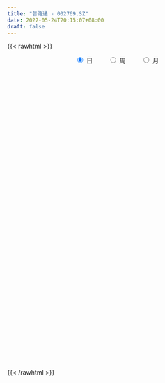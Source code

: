 ```yaml
---
title: "普路通 - 002769.SZ"
date: 2022-05-24T20:15:07+08:00
draft: false
---
```

{{< rawhtml >}}
    <div style="text-align: center">
        <label style="padding: 1rem;"><input style="margin-right: .5rem" type="radio" name="period" value="D" checked onclick="period_change(this)">日</label>
        <label style="padding: 1rem;"><input style="margin-right: .5rem" type="radio" name="period" value="W" onclick="period_change(this)">周</label>
        <label style="padding: 1rem;"><input style="margin-right: .5rem" type="radio" name="period" value="M" onclick="period_change(this)">月</label>
    </div>
    <div id="chart" style="height: 700px;"></div> 
    <script type="text/javascript">
        const D_v = [31229.99,27070.44,38270.0,41990.96,31422.86,22656.99,22248.83,19131.5,22836.0,24382.48,21264.96,23179.5,56817.5,134933.23,71677.22,46566.02,54931.46,44085.35,59021.47,75568.49,48992.28,40358.99,49541.99,99275.83,60053.78,51524.39,63357.35,48874.55,37794.5,27308.49,40529.98,22245.9,30664.0,17281.47,26184.0,20746.47,25689.97,28656.17,68007.73,82821.19,56935.85,47788.71,45817.96,26051.49,30576.98,18808.94,26066.49,17002.0,25911.04,27917.22,22815.0,40901.5,35042.48,29949.49,19272.45,18937.49,32021.95,27710.92,15899.99,14209.99,18083.48,24022.48,20921.0,16002.99,17212.5,23293.49,28783.3,28705.0,19976.23,15621.46,25822.74,112400.81,183134.4,93514.95,65894.71,50183.46,65334.46,57952.5,82617.91,45743.97,51685.37,47031.94,67190.35,85085.99,57922.97,53691.5,89525.98,47799.29,49747.96,39632.82,37714.84,26835.99,42968.4,54308.0,39249.47,22357.64,24061.87,22190.64,43787.71,19388.0,21537.0,22204.98,18007.0,38598.99,25634.0,24014.92,30704.32,22058.49,19204.0,22203.0,17301.0,35459.99,18259.0,17517.54,16204.06,20824.08,12552.35,15530.0,21575.99,11744.5,18570.85,13827.6,19812.12,16510.0,26954.98,15705.0,16334.61,43336.78,29748.98,22048.0,31804.43,28928.98,14898.82,22149.08,22024.5,19804.43,30835.48,23614.31,21371.0,19607.49,14607.5,30274.47,17527.67,25063.18,28534.46,54519.07,73114.99,46941.57,83738.78,66796.87,61724.51,43884.99,46744.49,45040.44,29781.0,21396.0,62081.45,39961.0,24603.5,57220.01,43655.49,58808.9,53025.52,48657.94,38626.95,44103.97,92775.11,63746.59,100329.1,70788.46,41719.99,73602.99,36515.99,30854.0,48356.98,60758.0,44630.0,47116.49,53119.49,48127.5,49957.01,31655.5,53176.78,35980.5,37108.28,45192.0,49984.96,43808.5,33276.0,31930.0,40056.5,57040.0,33126.31,32215.0,32444.99,17517.77,32377.99,51204.0,84831.0,287904.25,283323.11,203372.73,207705.19,232630.64,172886.59,138690.58,115507.14,69166.35,68997.82,38353.18,44103.57,46791.65,108665.05,67367.27,32953.49,24372.0,30676.98,39555.99,54361.0,42049.31,32571.36,174666.46,129980.37,311378.76,249629.7,121500.49,92024.49,88968.0,144747.44,96536.95,92217.0,99308.29,108636.46,59759.57,65480.02,76125.22,50383.0,42442.22,38203.0,36563.0,43361.49,88450.76,198902.49,145299.99,85426.0,58890.0,45435.0,84157.49,87969.72,111255.0]
const D_histogram = [0.0,0.0044417094,-0.0057042301,-0.0200068478,-0.0335858632,-0.035769565,-0.0331548487,-0.0275940779,-0.019777213,-0.0140890884,-0.0093631093,-0.0092701203,0.0291614648,0.0476008586,0.0550381793,0.0563406473,0.0472194528,0.0453371434,0.0467110149,0.0410128401,0.0381072179,0.0280829041,0.0287362795,0.0315152403,0.0232836134,0.0200163904,0.0219009413,0.0179313433,0.0091833488,0.0042597678,-0.0088673543,-0.0174934682,-0.0336553738,-0.0408530939,-0.0502581035,-0.056609965,-0.0478226391,-0.0375561322,-0.0217096793,-0.0056997475,-0.0050916892,-0.0013939644,0.005325993,0.0046413441,-0.00384994,-0.0084840736,-0.0078856474,-0.0091263649,-0.0050522142,0.0002366042,0.0002653752,-0.0164065721,-0.0368912513,-0.0592459304,-0.0635968406,-0.0613957185,-0.0493197727,-0.0379568766,-0.0269118799,-0.0223273856,-0.0200671171,-0.0110400821,-0.0014107016,0.0036274081,0.0067917779,0.0054094793,0.0063429632,-0.0028226365,-0.0025149974,-0.004576407,-0.0092805506,0.0254699474,0.047332229,0.0541188999,0.0535300601,0.0495036085,0.0529934225,0.053232442,0.0557673057,0.0518230536,0.040715583,0.0370949983,0.039548652,0.0494198164,0.0518228529,0.0416428058,0.0520944405,0.0480075689,0.0470384211,0.032650757,0.0143614942,-0.0022563114,-0.0041866716,-0.0242420863,-0.0500841068,-0.0608534573,-0.0742358385,-0.0762599356,-0.0555687226,-0.0439341909,-0.0372096247,-0.0376592943,-0.0341999339,-0.0398810457,-0.0381389852,-0.0387685625,-0.0420396248,-0.0479753807,-0.0468645109,-0.0483083155,-0.0460621365,-0.0561939733,-0.065766786,-0.0571067255,-0.0475532964,-0.0474049937,-0.0370969547,-0.0227913328,-0.0073162583,0.0055445462,0.0167181317,0.0242958294,0.0317197902,0.0366713897,0.0467501515,0.0460059115,0.049261184,0.0547403505,0.061839596,0.0611448803,0.0624820602,0.0661566398,0.0639329013,0.0554303608,0.0420354158,0.0370293872,0.0425648088,0.0358130949,0.0312050028,0.0191764597,0.0120182437,0.0031550947,-0.0024901836,-0.0000733627,0.0040792161,0.014198165,0.0325993196,0.0417509717,0.0541029606,0.0517356194,0.0580176172,0.0584103036,0.0504907332,0.0268122766,0.0123055547,-0.0014636719,0.0025470835,0.002169692,0.0003330867,0.0142699858,0.0175468166,0.0260557096,0.0143641624,0.0212240006,0.0207963875,0.0259869843,0.032453107,0.0239895333,0.0435715577,0.039401061,0.0338734749,0.0079243764,-0.0160805876,-0.0337429153,-0.0751449547,-0.0716490542,-0.0866188476,-0.0694225822,-0.0474865456,-0.0191541675,-0.004846853,0.0050362703,-0.002423058,-0.00631586,-0.0160510666,-0.0244340233,-0.0397705739,-0.0279384112,-0.0136738957,-0.0126413185,-0.0039731652,-0.020958826,-0.0275585491,-0.0361742608,-0.0295650407,-0.0258175661,-0.0201723235,-0.0078439632,-0.0085477419,0.0273089273,0.0362758205,0.0418758699,0.0653982917,0.0253816559,-0.0479529056,-0.0903536363,-0.1154042271,-0.1235366268,-0.1222716833,-0.1174570022,-0.1110402763,-0.1017881819,-0.0661230587,-0.0564649827,-0.0468926244,-0.0377689135,-0.0229368367,-0.0103575241,0.0129375108,0.0129803528,0.0060754596,0.016861985,0.0298369733,0.0798115411,0.0882719387,0.0707055377,0.067580053,0.0664957264,0.077445046,0.0651920255,0.0516534983,-0.0042184346,-0.0785801991,-0.1151432239,-0.1373227816,-0.1202934364,-0.1016434263,-0.0852763198,-0.0678128386,-0.0497848997,-0.0322347541,0.0211836267,0.078280545,0.1185571514,0.1325078207,0.1346681632,0.1271038427,0.1237619567,0.1261506028,0.0915131676]
const D_fast = [0.0,0.0055521368,-0.0060198602,-0.0253241899,-0.0472996712,-0.0584257642,-0.06409976,-0.0654375087,-0.0625649471,-0.0603990946,-0.0580138928,-0.0602384339,-0.0145164826,0.0158231258,0.0370199914,0.0524076212,0.0550912899,0.0645432663,0.0775948915,0.0821499268,0.0887711091,0.0857675213,0.0936049666,0.1042627374,0.1018520139,0.1035888885,0.1109486747,0.1114619126,0.1050097552,0.1011511162,0.0858071555,0.0728076746,0.0482319255,0.030820932,0.0088513965,-0.0116529563,-0.0148212902,-0.0139438162,-0.0035247832,0.0110602117,0.0103953477,0.0137445814,0.0217960371,0.0222717241,0.012817955,0.0060628031,0.0046898174,0.0011675087,0.0039786058,0.0093265753,0.0094216901,-0.0113519002,-0.0410593923,-0.078225554,-0.0984756744,-0.1116234818,-0.1118774793,-0.1100038023,-0.1056867756,-0.1066841276,-0.1094406384,-0.103173624,-0.0938969189,-0.0879519572,-0.0830896429,-0.0831195717,-0.080600347,-0.0904716057,-0.0907927161,-0.0939982274,-0.1010225087,-0.0599045238,-0.0262091849,-0.0058927891,0.0069008861,0.0152503367,0.0319885063,0.0455356363,0.0620123264,0.0710238377,0.0700952629,0.0757484278,0.0880892444,0.1103153629,0.1256741126,0.1259047671,0.1493800118,0.1572950325,0.1680854899,0.1618605151,0.1471616258,0.1299797424,0.1270027142,0.100886778,0.0625237308,0.036541016,0.0045996752,-0.0164894059,-0.0096903735,-0.0090393895,-0.0116172296,-0.0214817227,-0.0265723458,-0.042223719,-0.0500164048,-0.0603381228,-0.0741190913,-0.0920486923,-0.1026539502,-0.1161748337,-0.1254441888,-0.149624519,-0.1756390282,-0.181255649,-0.183590544,-0.1952934897,-0.1942596894,-0.1856519008,-0.1720058908,-0.1577589498,-0.1424058313,-0.1287541763,-0.113400268,-0.0992808211,-0.0775145214,-0.0667572835,-0.051186715,-0.0320224609,-0.0094633163,0.005128188,0.022085883,0.0422996225,0.0560591094,0.0614141591,0.058528068,0.0627793862,0.07895601,0.0811575699,0.0843507285,0.0771163003,0.0729626452,0.0648882698,0.0586204456,0.0610189259,0.0661913087,0.0798597988,0.1064107834,0.1260001783,0.1518779074,0.1624444711,0.1832308732,0.1982261355,0.2029292483,0.185953861,0.1745235277,0.1603883831,0.1650359094,0.1652009409,0.1634476073,0.1809520029,0.1886155378,0.2036383582,0.1955378516,0.2077036899,0.2124751737,0.2241625165,0.238741916,0.2362757256,0.2667506395,0.272430408,0.2753711906,0.2514031862,0.2233780753,0.1972800188,0.1370917407,0.1226753777,0.0860508724,0.0858914923,0.0959558925,0.1194997287,0.1325953299,0.1437375208,0.135672428,0.130200661,0.1164526878,0.1019612252,0.0766820312,0.081529591,0.0923756326,0.0902478802,0.0979227422,0.0756973749,0.0622080145,0.0445487377,0.0437666976,0.0410597807,0.0416619423,0.0520293118,0.0491885977,0.0918724987,0.109908347,0.1259773639,0.1658493586,0.1321781368,0.0468553489,-0.0181337909,-0.0720354384,-0.1110519949,-0.1403549722,-0.1649045417,-0.1862478848,-0.2024428358,-0.1833084774,-0.187766647,-0.1899174449,-0.1902359623,-0.1811380947,-0.1711481631,-0.1446187505,-0.1413308203,-0.1467168486,-0.1317148269,-0.1112805954,-0.0413531422,-0.0108247599,-0.0107147766,0.0030547521,0.0185943571,0.0489049381,0.052949924,0.0523247713,-0.0046017702,-0.0986085845,-0.1639574153,-0.2204676683,-0.2335116823,-0.2402725288,-0.2452245022,-0.2447142306,-0.2391325166,-0.2296410596,-0.1709267721,-0.0942597175,-0.0243438233,0.0227338012,0.0585611845,0.0827728246,0.1103714278,0.1442977246,0.1325385813]
const D_slow = [0.0,0.0011104274,-0.0003156302,-0.0053173421,-0.0137138079,-0.0226561992,-0.0309449113,-0.0378434308,-0.0427877341,-0.0463100062,-0.0486507835,-0.0509683136,-0.0436779474,-0.0317777327,-0.0180181879,-0.0039330261,0.0078718371,0.0192061229,0.0308838767,0.0411370867,0.0506638912,0.0576846172,0.0648686871,0.0727474971,0.0785684005,0.0835724981,0.0890477334,0.0935305692,0.0958264064,0.0968913484,0.0946745098,0.0903011428,0.0818872993,0.0716740259,0.0591095,0.0449570087,0.033001349,0.0236123159,0.0181848961,0.0167599592,0.0154870369,0.0151385458,0.0164700441,0.0176303801,0.0166678951,0.0145468767,0.0125754648,0.0102938736,0.00903082,0.0090899711,0.0091563149,0.0050546719,-0.004168141,-0.0189796236,-0.0348788337,-0.0502277633,-0.0625577065,-0.0720469257,-0.0787748957,-0.0843567421,-0.0893735213,-0.0921335419,-0.0924862173,-0.0915793652,-0.0898814208,-0.088529051,-0.0869433102,-0.0876489693,-0.0882777186,-0.0894218204,-0.0917419581,-0.0853744712,-0.0735414139,-0.060011689,-0.0466291739,-0.0342532718,-0.0210049162,-0.0076968057,0.0062450207,0.0192007841,0.0293796799,0.0386534295,0.0485405924,0.0608955465,0.0738512598,0.0842619612,0.0972855713,0.1092874636,0.1210470688,0.1292097581,0.1328001316,0.1322360538,0.1311893859,0.1251288643,0.1126078376,0.0973944733,0.0788355137,0.0597705298,0.0458783491,0.0348948014,0.0255923952,0.0161775716,0.0076275881,-0.0023426733,-0.0118774196,-0.0215695602,-0.0320794664,-0.0440733116,-0.0557894393,-0.0678665182,-0.0793820523,-0.0934305457,-0.1098722422,-0.1241489235,-0.1360372476,-0.1478884961,-0.1571627347,-0.1628605679,-0.1646896325,-0.163303496,-0.159123963,-0.1530500057,-0.1451200581,-0.1359522107,-0.1242646729,-0.112763195,-0.100447899,-0.0867628114,-0.0713029124,-0.0560166923,-0.0403961772,-0.0238570173,-0.007873792,0.0059837983,0.0164926522,0.025749999,0.0363912012,0.0453444749,0.0531457256,0.0579398406,0.0609444015,0.0617331752,0.0611106293,0.0610922886,0.0621120926,0.0656616338,0.0738114637,0.0842492067,0.0977749468,0.1107088517,0.125213256,0.1398158319,0.1524385152,0.1591415843,0.162217973,0.161852055,0.1624888259,0.1630312489,0.1631145206,0.166682017,0.1710687212,0.1775826486,0.1811736892,0.1864796893,0.1916787862,0.1981755323,0.206288809,0.2122861923,0.2231790818,0.233029347,0.2414977157,0.2434788098,0.2394586629,0.2310229341,0.2122366954,0.1943244319,0.17266972,0.1553140744,0.1434424381,0.1386538962,0.1374421829,0.1387012505,0.138095486,0.136516521,0.1325037544,0.1263952485,0.1164526051,0.1094680023,0.1060495283,0.1028891987,0.1018959074,0.0966562009,0.0897665636,0.0807229984,0.0733317383,0.0668773467,0.0618342659,0.0598732751,0.0577363396,0.0645635714,0.0736325265,0.084101494,0.1004510669,0.1067964809,0.0948082545,0.0722198454,0.0433687887,0.0124846319,-0.0180832889,-0.0474475394,-0.0752076085,-0.100654654,-0.1171854187,-0.1313016643,-0.1430248204,-0.1524670488,-0.158201258,-0.160790639,-0.1575562613,-0.1543111731,-0.1527923082,-0.148576812,-0.1411175686,-0.1211646834,-0.0990966987,-0.0814203143,-0.064525301,-0.0479013694,-0.0285401079,-0.0122421015,0.0006712731,-0.0003833356,-0.0200283854,-0.0488141914,-0.0831448868,-0.1132182459,-0.1386291024,-0.1599481824,-0.176901392,-0.1893476169,-0.1974063055,-0.1921103988,-0.1725402625,-0.1429009747,-0.1097740195,-0.0761069787,-0.044331018,-0.0133905289,0.0181471218,0.0410254137]
const D_data = [['2021-05-13', 6.1724, 6.0929, 6.0929, 6.2519],['2021-05-14', 6.1227, 6.1625, 6.0929, 6.1923],['2021-05-17', 6.1625, 5.9637, 5.9537, 6.1625],['2021-05-18', 6.0233, 5.8345, 5.7748, 6.0233],['2021-05-19', 5.8146, 5.745, 5.7251, 5.8444],['2021-05-20', 5.745, 5.8146, 5.6953, 5.8245],['2021-05-21', 5.8245, 5.8444, 5.755, 5.8643],['2021-05-24', 5.8146, 5.8742, 5.8047, 5.8842],['2021-05-25', 5.8544, 5.914, 5.8444, 6.0531],['2021-05-26', 5.914, 5.904, 5.8742, 5.9537],['2021-05-27', 5.9637, 5.904, 5.8941, 5.9736],['2021-05-28', 5.904, 5.8444, 5.8345, 5.9339],['2021-05-31', 5.8742, 6.4308, 5.8742, 6.4308],['2021-06-01', 6.44, 6.36, 6.29, 6.48],['2021-06-02', 6.33, 6.33, 6.28, 6.38],['2021-06-03', 6.32, 6.32, 6.29, 6.39],['2021-06-04', 6.37, 6.21, 6.18, 6.37],['2021-06-07', 6.19, 6.31, 6.19, 6.35],['2021-06-08', 6.36, 6.39, 6.24, 6.41],['2021-06-09', 6.36, 6.33, 6.32, 6.55],['2021-06-10', 6.34, 6.38, 6.29, 6.39],['2021-06-11', 6.38, 6.29, 6.29, 6.43],['2021-06-15', 6.28, 6.43, 6.17, 6.43],['2021-06-16', 6.41, 6.5, 6.37, 6.61],['2021-06-17', 6.5, 6.38, 6.25, 6.5],['2021-06-18', 6.36, 6.44, 6.28, 6.44],['2021-06-21', 6.39, 6.53, 6.3, 6.54],['2021-06-22', 6.53, 6.48, 6.41, 6.62],['2021-06-23', 6.46, 6.41, 6.37, 6.54],['2021-06-24', 6.35, 6.44, 6.35, 6.45],['2021-06-25', 6.43, 6.3, 6.26, 6.43],['2021-06-28', 6.26, 6.3, 6.25, 6.3],['2021-06-29', 6.31, 6.13, 6.11, 6.31],['2021-06-30', 6.13, 6.16, 6.1, 6.18],['2021-07-01', 6.19, 6.06, 6.06, 6.25],['2021-07-02', 6.03, 6.02, 5.97, 6.07],['2021-07-05', 5.99, 6.18, 5.99, 6.21],['2021-07-06', 6.18, 6.22, 6.11, 6.25],['2021-07-07', 6.23, 6.34, 6.21, 6.47],['2021-07-08', 6.31, 6.42, 6.23, 6.5],['2021-07-09', 6.35, 6.27, 6.26, 6.44],['2021-07-12', 6.28, 6.32, 6.2, 6.34],['2021-07-13', 6.32, 6.39, 6.25, 6.41],['2021-07-14', 6.36, 6.32, 6.29, 6.39],['2021-07-15', 6.32, 6.2, 6.18, 6.32],['2021-07-16', 6.27, 6.21, 6.16, 6.28],['2021-07-19', 6.18, 6.26, 6.1, 6.3],['2021-07-20', 6.22, 6.23, 6.18, 6.25],['2021-07-21', 6.21, 6.3, 6.21, 6.3],['2021-07-22', 6.3, 6.34, 6.26, 6.35],['2021-07-23', 6.32, 6.29, 6.24, 6.36],['2021-07-26', 6.25, 6.03, 6.03, 6.25],['2021-07-27', 6.06, 5.86, 5.86, 6.09],['2021-07-28', 5.86, 5.68, 5.61, 5.89],['2021-07-29', 5.76, 5.78, 5.7, 5.8],['2021-07-30', 5.77, 5.8, 5.7, 5.81],['2021-08-02', 5.75, 5.91, 5.71, 5.91],['2021-08-03', 5.88, 5.92, 5.88, 6.02],['2021-08-04', 5.92, 5.94, 5.88, 5.99],['2021-08-05', 5.91, 5.87, 5.86, 5.97],['2021-08-06', 5.92, 5.83, 5.76, 5.92],['2021-08-09', 5.81, 5.92, 5.8, 5.92],['2021-08-10', 5.9, 5.96, 5.85, 5.98],['2021-08-11', 5.92, 5.93, 5.91, 6.03],['2021-08-12', 5.92, 5.92, 5.9, 5.98],['2021-08-13', 5.92, 5.86, 5.83, 5.94],['2021-08-16', 5.87, 5.88, 5.81, 5.94],['2021-08-17', 5.88, 5.72, 5.72, 5.91],['2021-08-18', 5.71, 5.8, 5.7, 5.8],['2021-08-19', 5.81, 5.75, 5.74, 5.83],['2021-08-20', 5.74, 5.68, 5.61, 5.74],['2021-08-23', 5.76, 6.25, 5.66, 6.25],['2021-08-24', 6.24, 6.26, 6.18, 6.54],['2021-08-25', 6.17, 6.18, 6.11, 6.29],['2021-08-26', 6.22, 6.14, 6.13, 6.29],['2021-08-27', 6.1, 6.12, 6.09, 6.23],['2021-08-30', 6.11, 6.25, 6.11, 6.31],['2021-08-31', 6.21, 6.26, 6.1, 6.29],['2021-09-01', 6.22, 6.34, 6.14, 6.42],['2021-09-02', 6.35, 6.3, 6.23, 6.38],['2021-09-03', 6.32, 6.21, 6.21, 6.34],['2021-09-06', 6.19, 6.3, 6.17, 6.31],['2021-09-07', 6.32, 6.41, 6.3, 6.44],['2021-09-08', 6.43, 6.58, 6.39, 6.6],['2021-09-09', 6.47, 6.57, 6.43, 6.62],['2021-09-10', 6.61, 6.44, 6.4, 6.61],['2021-09-13', 6.44, 6.75, 6.39, 6.94],['2021-09-14', 6.79, 6.64, 6.6, 6.84],['2021-09-15', 6.55, 6.72, 6.5, 6.78],['2021-09-16', 6.72, 6.56, 6.52, 6.77],['2021-09-17', 6.58, 6.46, 6.36, 6.61],['2021-09-22', 6.4, 6.41, 6.37, 6.52],['2021-09-23', 6.43, 6.56, 6.43, 6.82],['2021-09-24', 6.6, 6.28, 6.27, 6.62],['2021-09-27', 6.37, 6.07, 6.01, 6.37],['2021-09-28', 6.09, 6.13, 5.99, 6.14],['2021-09-29', 6.13, 5.99, 5.99, 6.13],['2021-09-30', 6.02, 6.04, 5.99, 6.08],['2021-10-08', 6.11, 6.33, 6.07, 6.34],['2021-10-11', 6.36, 6.27, 6.25, 6.4],['2021-10-12', 6.25, 6.23, 6.11, 6.29],['2021-10-13', 6.22, 6.13, 6.07, 6.24],['2021-10-14', 6.13, 6.16, 6.06, 6.2],['2021-10-15', 6.16, 6.01, 6.0, 6.35],['2021-10-18', 5.98, 6.06, 5.93, 6.06],['2021-10-19', 6.05, 6.0, 5.94, 6.11],['2021-10-20', 5.98, 5.92, 5.86, 6.03],['2021-10-21', 5.9, 5.82, 5.81, 5.92],['2021-10-22', 5.84, 5.85, 5.78, 5.87],['2021-10-25', 5.86, 5.77, 5.73, 5.88],['2021-10-26', 5.77, 5.77, 5.72, 5.85],['2021-10-27', 5.74, 5.54, 5.52, 5.77],['2021-10-28', 5.57, 5.43, 5.41, 5.57],['2021-10-29', 5.42, 5.59, 5.4, 5.59],['2021-11-01', 5.63, 5.59, 5.49, 5.64],['2021-11-02', 5.58, 5.44, 5.38, 5.62],['2021-11-03', 5.44, 5.54, 5.42, 5.55],['2021-11-04', 5.56, 5.61, 5.49, 5.64],['2021-11-05', 5.58, 5.67, 5.58, 5.74],['2021-11-08', 5.64, 5.69, 5.61, 5.71],['2021-11-09', 5.74, 5.72, 5.65, 5.75],['2021-11-10', 5.75, 5.72, 5.65, 5.75],['2021-11-11', 5.73, 5.76, 5.69, 5.78],['2021-11-12', 5.75, 5.77, 5.72, 5.78],['2021-11-15', 5.8, 5.89, 5.68, 5.9],['2021-11-16', 5.89, 5.8, 5.8, 5.95],['2021-11-17', 5.81, 5.88, 5.8, 5.9],['2021-11-18', 5.92, 5.96, 5.88, 6.16],['2021-11-19', 5.99, 6.05, 5.98, 6.08],['2021-11-22', 6.04, 6.01, 5.99, 6.07],['2021-11-23', 6.03, 6.08, 6.01, 6.13],['2021-11-24', 6.07, 6.17, 6.03, 6.22],['2021-11-25', 6.17, 6.15, 6.11, 6.23],['2021-11-26', 6.13, 6.09, 6.03, 6.18],['2021-11-29', 6.07, 6.01, 5.96, 6.07],['2021-11-30', 6.05, 6.1, 6.01, 6.15],['2021-12-01', 6.09, 6.27, 6.09, 6.27],['2021-12-02', 6.24, 6.15, 6.13, 6.27],['2021-12-03', 6.19, 6.18, 6.12, 6.29],['2021-12-06', 6.18, 6.07, 6.06, 6.18],['2021-12-07', 6.06, 6.1, 6.03, 6.17],['2021-12-08', 6.13, 6.05, 6.0, 6.13],['2021-12-09', 6.03, 6.06, 6.02, 6.11],['2021-12-10', 6.07, 6.16, 6.02, 6.19],['2021-12-13', 6.2, 6.21, 6.13, 6.21],['2021-12-14', 6.21, 6.34, 6.17, 6.39],['2021-12-15', 6.33, 6.55, 6.29, 6.59],['2021-12-16', 6.55, 6.55, 6.48, 6.65],['2021-12-17', 6.53, 6.7, 6.49, 6.84],['2021-12-20', 6.76, 6.6, 6.58, 6.8],['2021-12-21', 6.65, 6.78, 6.55, 6.82],['2021-12-22', 6.76, 6.79, 6.7, 6.92],['2021-12-23', 6.75, 6.73, 6.5, 6.8],['2021-12-24', 6.73, 6.5, 6.49, 6.77],['2021-12-27', 6.5, 6.55, 6.46, 6.68],['2021-12-28', 6.6, 6.51, 6.48, 6.6],['2021-12-29', 6.52, 6.73, 6.42, 6.8],['2021-12-30', 6.75, 6.71, 6.66, 6.88],['2021-12-31', 6.7, 6.71, 6.65, 6.79],['2022-01-04', 6.79, 6.97, 6.7, 6.99],['2022-01-05', 6.97, 6.92, 6.88, 7.02],['2022-01-06', 6.91, 7.06, 6.88, 7.29],['2022-01-07', 7.05, 6.84, 6.81, 7.12],['2022-01-10', 6.84, 7.1, 6.77, 7.14],['2022-01-11', 7.1, 7.07, 7.04, 7.25],['2022-01-12', 7.1, 7.2, 7.05, 7.26],['2022-01-13', 7.26, 7.3, 7.16, 7.59],['2022-01-14', 7.25, 7.16, 7.1, 7.47],['2022-01-17', 7.18, 7.6, 7.12, 7.65],['2022-01-18', 7.65, 7.41, 7.35, 7.66],['2022-01-19', 7.41, 7.43, 7.32, 7.56],['2022-01-20', 7.43, 7.14, 7.0, 7.44],['2022-01-21', 7.1, 7.06, 6.97, 7.2],['2022-01-24', 7.02, 7.04, 6.87, 7.2],['2022-01-25', 7.08, 6.57, 6.56, 7.11],['2022-01-26', 6.64, 7.0, 6.63, 7.08],['2022-01-27', 7.0, 6.7, 6.62, 7.08],['2022-01-28', 6.71, 7.07, 6.71, 7.11],['2022-02-07', 7.16, 7.21, 7.01, 7.33],['2022-02-08', 7.21, 7.42, 7.12, 7.45],['2022-02-09', 7.4, 7.37, 7.29, 7.46],['2022-02-10', 7.37, 7.4, 7.31, 7.43],['2022-02-11', 7.3, 7.21, 7.17, 7.43],['2022-02-14', 7.12, 7.24, 7.12, 7.34],['2022-02-15', 7.28, 7.14, 7.06, 7.28],['2022-02-16', 7.14, 7.11, 7.08, 7.28],['2022-02-17', 7.14, 6.95, 6.9, 7.19],['2022-02-18', 6.96, 7.27, 6.9, 7.27],['2022-02-21', 7.27, 7.37, 7.18, 7.4],['2022-02-22', 7.37, 7.25, 7.18, 7.38],['2022-02-23', 7.25, 7.38, 7.13, 7.4],['2022-02-24', 7.36, 7.04, 6.9, 7.36],['2022-02-25', 7.04, 7.1, 7.0, 7.21],['2022-02-28', 7.18, 7.02, 6.98, 7.29],['2022-03-01', 7.03, 7.19, 7.0, 7.22],['2022-03-02', 7.21, 7.17, 7.12, 7.21],['2022-03-03', 7.19, 7.21, 7.18, 7.3],['2022-03-04', 7.17, 7.34, 7.15, 7.34],['2022-03-07', 7.32, 7.21, 7.15, 7.6],['2022-03-08', 7.13, 7.78, 6.93, 7.93],['2022-03-09', 7.75, 7.6, 7.35, 8.15],['2022-03-10', 7.69, 7.64, 7.6, 8.07],['2022-03-11', 7.73, 8.0, 7.62, 8.12],['2022-03-14', 7.78, 7.21, 7.2, 7.81],['2022-03-15', 7.08, 6.49, 6.49, 7.08],['2022-03-16', 6.36, 6.52, 6.01, 6.54],['2022-03-17', 6.48, 6.48, 6.3, 6.62],['2022-03-18', 6.41, 6.51, 6.35, 6.53],['2022-03-21', 6.48, 6.51, 6.4, 6.54],['2022-03-22', 6.51, 6.47, 6.4, 6.51],['2022-03-23', 6.47, 6.42, 6.41, 6.52],['2022-03-24', 6.44, 6.4, 6.3, 6.44],['2022-03-25', 6.36, 6.77, 6.35, 6.77],['2022-03-28', 6.7, 6.5, 6.49, 6.7],['2022-03-29', 6.47, 6.49, 6.43, 6.6],['2022-03-30', 6.49, 6.48, 6.43, 6.55],['2022-03-31', 6.46, 6.57, 6.43, 6.59],['2022-04-01', 6.57, 6.58, 6.47, 6.73],['2022-04-06', 6.58, 6.79, 6.55, 6.85],['2022-04-07', 6.79, 6.55, 6.53, 6.82],['2022-04-08', 6.55, 6.43, 6.35, 6.62],['2022-04-11', 7.07, 6.65, 6.49, 7.07],['2022-04-12', 6.62, 6.74, 6.39, 6.83],['2022-04-13', 6.77, 7.4, 6.76, 7.41],['2022-04-14', 7.1, 7.09, 7.07, 7.32],['2022-04-15', 7.02, 6.79, 6.77, 7.23],['2022-04-18', 6.81, 6.96, 6.59, 6.96],['2022-04-19', 6.9, 7.02, 6.82, 7.2],['2022-04-20', 7.02, 7.25, 6.95, 7.39],['2022-04-21', 7.16, 7.01, 6.9, 7.26],['2022-04-22', 6.84, 6.97, 6.84, 7.18],['2022-04-25', 6.77, 6.27, 6.27, 6.77],['2022-04-26', 6.04, 5.65, 5.64, 6.25],['2022-04-27', 5.51, 5.74, 5.35, 5.76],['2022-04-28', 5.79, 5.65, 5.52, 6.15],['2022-04-29', 5.55, 6.01, 5.55, 6.09],['2022-05-05', 5.94, 6.02, 5.84, 6.14],['2022-05-06', 5.91, 5.99, 5.85, 6.1],['2022-05-09', 5.98, 6.01, 5.94, 6.12],['2022-05-10', 5.94, 6.04, 5.88, 6.07],['2022-05-11', 6.11, 6.07, 6.06, 6.32],['2022-05-12', 6.04, 6.68, 6.01, 6.68],['2022-05-13', 6.93, 7.04, 6.84, 7.16],['2022-05-16', 7.03, 7.15, 6.99, 7.29],['2022-05-17', 7.2, 7.05, 6.91, 7.28],['2022-05-18', 7.04, 7.04, 6.95, 7.22],['2022-05-19', 6.94, 7.0, 6.88, 7.02],['2022-05-20', 7.01, 7.12, 6.96, 7.25],['2022-05-23', 7.16, 7.29, 7.05, 7.38],['2022-05-24', 7.3, 6.83, 6.8, 7.3]]
const W_v = [231665.76,154023.04,93612.69,343388.04,266509.25,195176.13,359495.95,363341.64,201611.38,294099.9,157219.51,168056.65,425255.05,323751.85,261127.15,171978.44,231777.8,183292.51,193579.15,171148.22,105139.63,135467.33,88326.9,68027.4,87777.68,83324.76,54670.22,45302.63,51210.14,86587.61,55771.88,78050.27,108684.41,150759.14,50589.3,38062.45,195857.25,1877314.0900000001,1634372.49,984156.9900000001,714584.9900000001,476769.12,430867.89,838983.95,534078.41,381803.28,380157.61,313976.42,254538.16,582178.73,1016942.55,701463.0900000001,308301.4399999999,384471.17,481877.0,468266.38,251586.98,235225.48,185953.6,271447.38,215504.21,390896.13,420356.43,230817.2,151011.07,188629.36,261592.76,202002.68,189425.31,515043.45,867035.65,514209.85,872448.0399999999,901277.6800000001,824124.88,429594.3,595614.6399999999,688609.9099999999,1000777.3400000001,393277.5,504744.6,629544.59,833207.3200000001,856750.3400000001,691557.8200000001,475915.1699999999,756806.37,720763.6699999999,395332.36,363729.8,225550.45,83333.94,194895.93,159025.97,160186.23,111513.13,168627.45,249307.1,183364.23,151663.21,225801.63,72785.95,128571.27,199141.31,104214.21,123297.53,118309.27,549754.3300000001,309615.75,238025.0,195937.45,138623.29,133265.61,13728.68,67550.08,319362.8800000001,100738.33,553322.8300000001,861312.1499999999,463281.98,275929.41,238439.95,122097.9,133982.76,194162.91,164757.32,174727.17,263308.41,189745.24,176272.39,197812.03,147197.85,258188.25,336553.02,281179.77,306505.09,192534.28,178805.98,125881.97,152204.63,203484.96,184022.83,107201.94,80134.45,146172.55,129463.77,92051.69,168915.73,174457.41,222692.73,116795.81,545612.26,1269715.1400000001,793612.72,502024.42,296515.26,270066.31,183485.8,980658.7999999999,667811.3099999999,403836.47,248048.46,229100.86,288882.97,64526.28,26320.39,254817.97,225529.17,252474.59,150905.42,467156.25,221066.51,196334.6,114766.1,99936.92,122265.11,227378.91,157832.91,213893.43,217426.77,171641.0,142608.31,141010.08,62154.47,74703.91,201428.64,119694.53,115078.4,96427.85,246576.97,538561.53,558066.96,381010.69,222365.59,168258.35,40427.5,165302.37,156589.64,110794.44,364925.4300000001,268026.58,260395.99,217864.87,117121.84,262110.91,169044.08,119711.75,144103.41,107926.33,101452.46,118908.73,505128.33,303334.21,310922.75,264420.89,124112.39,107859.62,43787.71,119735.97,121615.73,110740.53,86686.48,80465.07,132080.35,119829.31,117649.72,107080.31,286848.87,264191.3,177822.95,212709.92,287910.5599999999,322956.53,231715.47,236036.28,212074.24,195428.81,165759.75,1067136.28,728881.2999999999,306911.27,194925.73,128981.67,987155.78,514493.88,409309.5600000001,92825.22,405480.74,419208.48,199224.72]
const W_histogram = [0.0,-0.0489992023,-0.0738908257,0.0038654879,0.0702584327,0.0172133774,0.0842735594,0.1374731887,0.1531263413,0.1918248957,0.1715048606,0.1437704525,0.220571129,0.2396244814,0.2624066868,0.2040598603,0.193572255,0.123992521,0.0257559345,-0.1217783133,-0.2312667283,-0.3772358172,-0.4715902291,-0.4930279963,-0.4596040565,-0.3968891244,-0.3716008167,-0.3451244793,-0.2782933227,-0.2531169764,-0.2296669249,-0.2036012958,-0.1887389129,-0.1429249372,-0.0741327472,-0.0006615343,0.296792254,0.619740695,0.7323832092,0.5806298467,0.5173004874,0.4750944915,0.3549137225,0.3044295492,0.1858785275,0.1089767632,0.0242785535,-0.1023903508,-0.1875526244,-0.1469425714,-0.0732013476,-0.1636414909,-0.3367613178,-0.484526377,-0.552799963,-0.5626328707,-0.5806062315,-0.5636618282,-0.6093892752,-0.6314596015,-0.6405093346,-0.5041575489,-0.4651753721,-0.4101696217,-0.3615430848,-0.2840252681,-0.2176166994,-0.2637433411,-0.2653601864,-0.0067952842,0.0476173287,0.0485211394,0.0956603246,0.1785220544,0.2689529191,0.2694169445,0.2764091287,0.3286672144,0.3743336643,0.348440087,0.3770534151,0.4003485416,0.4647380455,0.4522793605,0.461762598,0.468343389,0.5044182556,0.5244701719,0.4435006054,0.3968455499,0.2448510327,0.1468988425,0.0253077723,-0.0909285517,-0.1496895044,-0.1664773094,-0.1953858838,-0.1889215316,-0.1431104075,-0.1436614101,-0.1400233538,-0.1500770599,-0.1469686518,-0.1582149861,-0.184464565,-0.2044027761,-0.2011646731,-0.1027713002,-0.0818712084,-0.026946007,0.0224411237,0.0429532355,0.0226809324,0.0044240549,0.0111539036,0.0097584174,0.0197668529,0.016748548,0.0879144455,0.1074006292,0.1172624161,0.0703319689,0.0520975992,0.0431968231,0.043047863,0.0400679687,0.0461382457,0.0675727223,0.0815455217,0.0405857146,-0.0283211625,-0.0743855664,-0.0529346496,-0.0679831589,-0.0271521089,-0.0128406787,-0.0443412547,-0.0629494025,-0.0755168563,-0.0569062835,-0.0233905929,-0.0144961283,-0.0265277348,-0.0111364693,0.0080128069,0.0019281385,0.0182942608,0.0510488786,0.0668681828,0.0844162086,0.0702180865,0.1616677093,0.2158553852,0.2135397966,0.1792472757,0.1745092263,0.1500915086,0.1326691351,0.1792352859,0.1761581034,0.148068728,0.090210313,0.0634585587,0.0295541284,-0.0064853174,-0.0203949324,-0.0088731638,0.0021396658,-0.015649768,-0.0308678413,-0.0328145582,-0.0345178289,-0.069519696,-0.0872400849,-0.1304300679,-0.1679857232,-0.213621593,-0.2316207958,-0.2581084638,-0.2714492444,-0.2606366773,-0.2479831571,-0.2551996896,-0.2383959022,-0.1802302986,-0.1273239069,-0.0630684697,-0.0342551274,-0.001174726,0.0385540326,0.1297571679,0.1555408715,0.1665222735,0.1418967753,0.1212885812,0.1097202925,0.1098796946,0.0873153793,0.0717925264,0.0846649675,0.0962409407,0.1106453653,0.1073081989,0.0838468368,0.08263416,0.0754582829,0.0736834469,0.0388429108,0.0182004874,0.0074977932,-0.0098326167,0.0091807003,0.0276197449,0.0536037633,0.0694308167,0.0651402214,0.0444876661,0.0483843577,0.0284247181,0.00470475,-0.0265211686,-0.0390563046,-0.0378539371,-0.0165307423,0.0010074376,0.0184424503,0.0278368504,0.0673735263,0.0763515898,0.0916966834,0.1049136847,0.1279902185,0.1289416719,0.1227017355,0.1202981174,0.115045434,0.0933420916,0.0884180165,0.1208708856,0.0375661996,-0.0023308192,-0.0416419218,-0.0758774137,-0.0724169815,-0.0568330024,-0.1070897599,-0.13574699,-0.0807695003,-0.0379724432,-0.0285793265]
const W_fast = [0.0,-0.0612490028,-0.1046133327,-0.0258906471,0.0580669059,0.0093251949,0.0974537668,0.1850216932,0.2389564311,0.3256112095,0.3481673895,0.3563755946,0.4883190533,0.567278526,0.6556624032,0.6483305417,0.6862360002,0.6476543964,0.5558567935,0.3778779674,0.2105728703,-0.0297051729,-0.2419571421,-0.3866519083,-0.4681289827,-0.5046363317,-0.5722482282,-0.6320530106,-0.6347951847,-0.6728980825,-0.7068647622,-0.731699457,-0.7640218024,-0.753939061,-0.7036800578,-0.6303742284,-0.2587223766,0.2191612381,0.5148995546,0.5083036538,0.5742994164,0.6508670433,0.6194147049,0.6450379189,0.5729565291,0.5232989556,0.4446703842,0.2924038923,0.1603534626,0.1642278727,0.2196687596,0.0883182436,-0.1689919128,-0.4378885663,-0.644362143,-0.7948532684,-0.957978187,-1.0819492407,-1.2800240066,-1.4599592333,-1.6291363,-1.6188239016,-1.6961355677,-1.7436722228,-1.7854314571,-1.7789199574,-1.7669155636,-1.8789780406,-1.9469349324,-1.6900688512,-1.6237519062,-1.6107178107,-1.5396635443,-1.4121713008,-1.2545022064,-1.1866839449,-1.1105894785,-0.9761645892,-0.8369147233,-0.7756982788,-0.6528215969,-0.529439335,-0.3488653198,-0.2482541646,-0.1233302776,0.0003363607,0.1625157911,0.3136852504,0.3435908353,0.3961471672,0.3053654083,0.2441379287,0.1288738016,-0.0100946604,-0.1062779892,-0.1646851216,-0.2424401669,-0.2832061977,-0.2731726754,-0.3096390305,-0.3410068127,-0.3885797838,-0.4222135385,-0.4730136195,-0.5453793396,-0.6164182447,-0.66347131,-0.5907707622,-0.5903384724,-0.5421497728,-0.4871523612,-0.4559019405,-0.4705040105,-0.4876548743,-0.4781365497,-0.4770924315,-0.4621422827,-0.4609734507,-0.3678289418,-0.3214926008,-0.2823152099,-0.3116626648,-0.3168726348,-0.3149742051,-0.3043611995,-0.2973241016,-0.2797192631,-0.241391606,-0.2070324262,-0.2378458046,-0.3138329723,-0.3784937678,-0.3702765134,-0.4023208125,-0.3682777897,-0.3571765292,-0.3997624188,-0.4341079173,-0.4655545851,-0.4611705832,-0.4335025408,-0.4282321083,-0.4468956485,-0.4342885003,-0.4131360223,-0.4187386562,-0.3977989686,-0.3522821312,-0.3197457813,-0.2810937033,-0.2777373038,-0.1458707536,-0.0377192314,0.0133501291,0.0238694271,0.0627586843,0.0758638438,0.091608754,0.1829837263,0.2239460696,0.2328738762,0.1975680395,0.1866809248,0.1601650267,0.1225042515,0.1034959034,0.1127993811,0.1243471271,0.1026452514,0.0797102177,0.0695598612,0.0592271333,0.0068453422,-0.0326850679,-0.1084825679,-0.188034654,-0.287075922,-0.3629803238,-0.4539951078,-0.5351981994,-0.5895448017,-0.6388870707,-0.7099035257,-0.7526987138,-0.7395906849,-0.7185152699,-0.6700269502,-0.6497773897,-0.6169906698,-0.567623403,-0.4439809757,-0.3793120543,-0.3267000839,-0.3158513882,-0.306137437,-0.2902756526,-0.2626463269,-0.2633817974,-0.2609565187,-0.2269178357,-0.1912816273,-0.1492158614,-0.1257259781,-0.1282256309,-0.1087797678,-0.0970910742,-0.0804450484,-0.1055748568,-0.1216671584,-0.1304954043,-0.1502839684,-0.1289754763,-0.1036314955,-0.0642465363,-0.0310617787,-0.0190673186,-0.0285979574,-0.0126051764,-0.0254586365,-0.0480024171,-0.0858586279,-0.10815784,-0.1164189567,-0.0992284476,-0.0814384082,-0.059392783,-0.0430391702,0.0133408873,0.0414068481,0.0796761127,0.1191215351,0.1741956236,0.2073824949,0.2318179924,0.2594889037,0.2829975788,0.2846297593,0.3018101883,0.3644807788,0.2905676427,0.2500879191,0.200366336,0.1471614907,0.1325176776,0.133893406,0.0568642085,-0.0057297691,0.0290553456,0.0623592918,0.0646075769]
const W_slow = [0.0,-0.0122498006,-0.030722507,-0.029756135,-0.0121915268,-0.0078881825,0.0131802074,0.0475485045,0.0858300899,0.1337863138,0.1766625289,0.2126051421,0.2677479243,0.3276540446,0.3932557163,0.4442706814,0.4926637452,0.5236618754,0.530100859,0.4996562807,0.4418395986,0.3475306443,0.229633087,0.106376088,-0.0085249262,-0.1077472073,-0.2006474115,-0.2869285313,-0.356501862,-0.4197811061,-0.4771978373,-0.5280981612,-0.5752828895,-0.6110141238,-0.6295473106,-0.6297126941,-0.5555146306,-0.4005794569,-0.2174836546,-0.0723261929,0.0569989289,0.1757725518,0.2645009824,0.3406083697,0.3870780016,0.4143221924,0.4203918307,0.3947942431,0.347906087,0.3111704441,0.2928701072,0.2519597345,0.167769405,0.0466378108,-0.09156218,-0.2322203977,-0.3773719555,-0.5182874126,-0.6706347314,-0.8284996318,-0.9886269654,-1.1146663526,-1.2309601957,-1.3335026011,-1.4238883723,-1.4948946893,-1.5492988642,-1.6152346995,-1.681574746,-1.6832735671,-1.6713692349,-1.6592389501,-1.6353238689,-1.5906933553,-1.5234551255,-1.4561008894,-1.3869986072,-1.3048318036,-1.2112483875,-1.1241383658,-1.029875012,-0.9297878766,-0.8136033653,-0.7005335251,-0.5850928756,-0.4680070284,-0.3419024645,-0.2107849215,-0.0999097701,-0.0006983827,0.0605143755,0.0972390861,0.1035660292,0.0808338913,0.0434115152,0.0017921879,-0.0470542831,-0.094284666,-0.1300622679,-0.1659776204,-0.2009834589,-0.2385027239,-0.2752448868,-0.3147986333,-0.3609147746,-0.4120154686,-0.4623066369,-0.4879994619,-0.508467264,-0.5152037658,-0.5095934849,-0.498855176,-0.4931849429,-0.4920789292,-0.4892904533,-0.4868508489,-0.4819091357,-0.4777219987,-0.4557433873,-0.42889323,-0.399577626,-0.3819946338,-0.368970234,-0.3581710282,-0.3474090624,-0.3373920703,-0.3258575089,-0.3089643283,-0.2885779479,-0.2784315192,-0.2855118098,-0.3041082014,-0.3173418638,-0.3343376535,-0.3411256808,-0.3443358504,-0.3554211641,-0.3711585147,-0.3900377288,-0.4042642997,-0.4101119479,-0.41373598,-0.4203679137,-0.423152031,-0.4211488293,-0.4206667947,-0.4160932295,-0.4033310098,-0.3866139641,-0.3655099119,-0.3479553903,-0.307538463,-0.2535746167,-0.2001896675,-0.1553778486,-0.111750542,-0.0742276649,-0.0410603811,0.0037484404,0.0477879662,0.0848051482,0.1073577265,0.1232223662,0.1306108983,0.1289895689,0.1238908358,0.1216725449,0.1222074613,0.1182950193,0.110578059,0.1023744194,0.0937449622,0.0763650382,0.054555017,0.0219475,-0.0200489308,-0.0734543291,-0.131359528,-0.195886644,-0.263748955,-0.3289081244,-0.3909039137,-0.4547038361,-0.5143028116,-0.5593603863,-0.591191363,-0.6069584804,-0.6155222623,-0.6158159438,-0.6061774356,-0.5737381437,-0.5348529258,-0.4932223574,-0.4577481636,-0.4274260183,-0.3999959451,-0.3725260215,-0.3506971767,-0.3327490451,-0.3115828032,-0.287522568,-0.2598612267,-0.233034177,-0.2120724678,-0.1914139278,-0.172549357,-0.1541284953,-0.1444177676,-0.1398676458,-0.1379931975,-0.1404513517,-0.1381561766,-0.1312512404,-0.1178502996,-0.1004925954,-0.08420754,-0.0730856235,-0.0609895341,-0.0538833546,-0.0527071671,-0.0593374592,-0.0691015354,-0.0785650196,-0.0826977052,-0.0824458458,-0.0778352332,-0.0708760206,-0.0540326391,-0.0349447416,-0.0120205708,0.0142078504,0.0462054051,0.078440823,0.1091162569,0.1391907862,0.1679521448,0.1912876677,0.2133921718,0.2436098932,0.2530014431,0.2524187383,0.2420082578,0.2230389044,0.2049346591,0.1907264084,0.1639539685,0.130017221,0.1098248459,0.1003317351,0.0931869034]
const W_data = [['2017-06-16', 15.4056, 15.6812, 14.9724, 16.3899],['2017-06-23', 15.4843, 14.9134, 14.5688, 16.0454],['2017-06-30', 14.9035, 14.9626, 14.6574, 15.2087],['2017-07-07', 14.9823, 16.3604, 14.9823, 16.9215],['2017-07-14', 16.2915, 16.636, 16.1832, 17.522],['2017-07-21', 16.636, 15.2087, 14.7657, 16.8231],['2017-07-28', 15.061, 16.7935, 14.7756, 17.5023],['2017-08-04', 16.9314, 17.0396, 16.5967, 18.1914],['2017-08-11', 17.2267, 16.8821, 16.5376, 17.4432],['2017-08-18', 16.7443, 17.4728, 16.7345, 18.1618],['2017-08-25', 17.4728, 16.951, 16.449, 17.6696],['2017-09-01', 16.9314, 16.8821, 16.7935, 17.5023],['2017-09-08', 16.8723, 18.5064, 16.7345, 18.8509],['2017-09-15', 18.2209, 18.2701, 17.9059, 19.1561],['2017-09-22', 18.3095, 18.6836, 18.0732, 19.1265],['2017-09-29', 18.5556, 17.8173, 17.4925, 18.6442],['2017-10-13', 17.9354, 18.4571, 17.9354, 18.8312],['2017-10-20', 18.6048, 17.6992, 16.9117, 18.654],['2017-10-27', 18.1618, 17.0199, 16.9806, 18.3981],['2017-11-03', 16.4785, 15.7698, 15.1595, 16.5376],['2017-11-10', 15.7698, 15.4745, 15.2579, 15.9371],['2017-11-17', 15.6713, 14.1357, 14.057, 15.7501],['2017-11-24', 14.0274, 13.8306, 13.3974, 14.0668],['2017-12-01', 13.9782, 14.0668, 13.6829, 14.1554],['2017-12-08', 14.057, 14.4113, 13.4663, 14.746],['2017-12-15', 14.5688, 14.687, 14.2735, 14.9823],['2017-12-22', 14.6673, 14.1259, 13.9487, 14.7657],['2017-12-29', 14.2637, 13.9585, 13.5845, 14.372],['2018-01-05', 14.0176, 14.4212, 13.929, 14.6181],['2018-01-12', 14.3818, 13.8798, 13.7912, 14.6181],['2018-01-19', 13.8306, 13.7321, 13.3876, 14.0766],['2018-01-26', 13.7813, 13.6534, 13.4959, 14.0373],['2018-02-02', 13.6534, 13.3876, 12.8068, 13.6632],['2018-02-09', 13.1316, 13.7223, 13.1218, 14.372],['2018-02-14', 13.9782, 14.1456, 13.9191, 14.3227],['2018-02-23', 14.2735, 14.4704, 14.1259, 14.5196],['2018-03-02', 14.5196, 18.3193, 14.4409, 18.3193],['2018-03-09', 20.1503, 20.6228, 19.3529, 21.7647],['2018-03-16', 20.3176, 19.6679, 18.6639, 22.6211],['2018-03-23', 19.2447, 16.7542, 16.7542, 19.5793],['2018-03-30', 16.2029, 17.7189, 15.7796, 18.3587],['2018-04-04', 18.1421, 18.1126, 17.7976, 19.3726],['2018-04-13', 18.1126, 17.0593, 16.8428, 18.1126],['2018-04-20', 17.3153, 17.7779, 17.1873, 19.2939],['2018-04-27', 17.2365, 16.7148, 14.8248, 17.2464],['2018-05-04', 17.4728, 16.8821, 16.3998, 17.9354],['2018-05-11', 16.7542, 16.4589, 16.262, 17.5417],['2018-05-18', 16.6164, 15.3859, 15.2087, 16.8329],['2018-05-25', 15.4548, 15.2678, 15.1496, 16.1734],['2018-06-01', 15.2851, 16.6362, 14.4568, 17.6322],['2018-06-08', 15.8768, 17.3166, 15.1865, 17.6519],['2018-06-15', 17.2476, 15.1569, 14.5357, 17.9674],['2018-06-22', 13.7862, 13.234, 12.6226, 14.1807],['2018-06-29', 13.3129, 12.3662, 11.1532, 13.4706],['2018-07-06', 12.524, 12.3563, 11.9619, 13.589],['2018-07-13', 12.3563, 12.4056, 11.735, 13.1649],['2018-07-20', 12.4549, 11.7252, 11.3899, 12.4549],['2018-07-27', 11.7252, 11.6364, 11.5871, 12.2183],['2018-08-03', 11.5477, 10.2164, 10.2164, 11.6562],['2018-08-10', 10.2065, 9.7233, 8.9246, 10.2065],['2018-08-17', 9.5951, 9.1612, 9.1021, 10.4136],['2018-08-24', 9.1218, 10.7193, 8.9936, 11.1335],['2018-08-31', 10.2756, 9.4176, 9.4176, 10.6207],['2018-09-07', 9.5261, 9.3387, 9.2303, 9.9501],['2018-09-14', 9.3387, 9.033, 8.8457, 9.4373],['2018-09-21', 8.9147, 9.2697, 8.7766, 9.4472],['2018-09-28', 9.25, 9.1021, 9.0034, 9.6543],['2018-10-12', 8.9541, 7.327, 6.9621, 8.9541],['2018-10-19', 7.3467, 7.3073, 6.8537, 7.5735],['2018-11-23', 8.037, 10.9166, 8.037, 11.7153],['2018-11-30', 9.8219, 8.9837, 8.609, 10.0586],['2018-12-07', 9.319, 8.2638, 8.1652, 9.3486],['2018-12-14', 8.2737, 8.7964, 8.1849, 9.8219],['2018-12-21', 9.1415, 9.4768, 9.0133, 10.1375],['2018-12-28', 9.4571, 9.9994, 8.6879, 10.1276],['2019-01-04', 9.8811, 9.1218, 8.3822, 9.9304],['2019-01-11', 9.1514, 9.2401, 8.9936, 9.8022],['2019-01-18', 9.1809, 10.0192, 9.0232, 10.8475],['2019-01-25', 9.9107, 10.3051, 9.743, 11.2025],['2019-02-01', 10.4235, 9.5853, 9.25, 10.4531],['2019-02-15', 9.6148, 10.4136, 9.5754, 10.4531],['2019-02-22', 10.4728, 10.6602, 10.2263, 10.9363],['2019-03-01', 10.739, 11.6364, 10.6404, 11.8139],['2019-03-08', 11.6759, 11.0743, 10.9363, 12.1098],['2019-03-15', 11.1729, 11.6167, 11.1532, 12.6028],['2019-03-22', 11.6266, 11.9224, 11.1039, 12.307],['2019-03-29', 11.6364, 12.7409, 11.3406, 13.3129],['2019-04-04', 12.7015, 13.0663, 12.6226, 13.7764],['2019-04-12', 13.0959, 12.0013, 11.8238, 13.1058],['2019-04-19', 12.1394, 12.4155, 11.4688, 12.7902],['2019-04-26', 12.4648, 10.8179, 10.8179, 12.4648],['2019-04-30', 10.7884, 10.9856, 10.1671, 10.9954],['2019-05-10', 10.7292, 10.1769, 9.5458, 10.7292],['2019-05-17', 10.0981, 9.5853, 9.4571, 10.532],['2019-05-24', 9.6642, 9.743, 9.4768, 10.315],['2019-05-31', 9.7036, 9.9403, 9.5655, 10.0685],['2019-06-06', 10.0311, 9.5157, 8.8416, 10.15],['2019-06-14', 9.3967, 9.7337, 9.139, 10.6456],['2019-06-21', 9.7535, 10.2194, 9.7337, 10.2888],['2019-06-28', 10.1798, 9.6247, 9.3769, 10.1798],['2019-07-05', 9.7635, 9.5454, 9.4165, 10.1699],['2019-07-12', 9.4463, 9.2084, 9.0795, 9.5355],['2019-07-19', 9.1687, 9.1985, 9.0101, 9.9022],['2019-07-26', 8.9209, 8.8317, 8.6632, 9.4958],['2019-08-02', 8.7822, 8.3559, 8.2469, 8.9308],['2019-08-09', 8.346, 8.0982, 7.5828, 8.4451],['2019-08-16', 8.118, 8.118, 7.7315, 8.3361],['2019-08-23', 8.4253, 9.3967, 8.2271, 10.5564],['2019-08-30', 8.9308, 8.6037, 8.574, 9.2778],['2019-09-06', 8.6335, 9.1192, 8.6335, 9.3472],['2019-09-12', 9.2183, 9.2579, 9.0894, 9.6346],['2019-09-20', 9.2579, 9.0399, 8.9408, 9.3967],['2019-09-27', 9.03, 8.4848, 8.3361, 9.03],['2019-09-30', 8.5443, 8.346, 8.3064, 8.5443],['2019-10-11', 8.346, 8.5641, 8.346, 8.7029],['2019-10-18', 8.7128, 8.4154, 8.3658, 9.5652],['2019-10-25', 8.4451, 8.5244, 8.3064, 8.6731],['2019-11-01', 9.2282, 8.3262, 8.1775, 9.7535],['2019-11-08', 8.4253, 9.4165, 8.3559, 10.1798],['2019-11-15', 9.248, 9.03, 8.9507, 9.8229],['2019-11-22', 9.03, 9.0201, 8.9507, 9.4958],['2019-11-29', 9.0101, 8.2271, 8.0784, 9.0399],['2019-12-06', 8.128, 8.4055, 8.128, 8.4451],['2019-12-13', 8.4055, 8.4352, 8.2271, 8.4451],['2019-12-20', 8.4848, 8.5046, 8.4055, 8.6434],['2019-12-27', 8.4848, 8.4451, 8.1478, 8.6037],['2020-01-03', 8.3758, 8.5542, 8.1973, 8.6037],['2020-01-10', 8.4848, 8.8218, 8.4253, 9.0002],['2020-01-17', 8.7822, 8.8416, 8.6236, 8.9408],['2020-01-23', 8.8615, 8.0883, 8.009, 8.9606],['2020-02-07', 7.2755, 7.4044, 6.5519, 7.4738],['2020-02-14', 7.4044, 7.2953, 7.2755, 7.6324],['2020-02-21', 7.3945, 7.9793, 7.3845, 8.0189],['2020-02-28', 7.9793, 7.444, 7.4341, 8.2073],['2020-03-06', 7.5332, 8.128, 7.4837, 8.2866],['2020-03-13', 7.9694, 7.8802, 7.5134, 8.3361],['2020-03-20', 7.9297, 7.1863, 6.9088, 8.0189],['2020-03-27', 6.9385, 7.1169, 6.9385, 7.4044],['2020-04-03', 7.0178, 6.998, 6.7006, 7.0674],['2020-04-10', 7.1169, 7.2953, 7.0376, 7.5531],['2020-04-17', 7.2061, 7.5332, 7.107, 7.7315],['2020-04-24', 7.4738, 7.2656, 7.107, 7.5927],['2020-04-30', 7.1764, 6.9187, 6.651, 7.2061],['2020-05-08', 6.8493, 7.1962, 6.8493, 7.3052],['2020-05-15', 7.2061, 7.2755, 7.0376, 7.5134],['2020-05-22', 7.1367, 6.9385, 6.8889, 7.335],['2020-05-29', 6.9583, 7.1962, 6.879, 7.2359],['2020-06-05', 7.226, 7.5043, 7.2061, 7.6037],['2020-06-12', 7.5441, 7.4148, 7.2161, 7.6534],['2020-06-19', 7.4248, 7.5341, 7.3552, 7.713],['2020-06-24', 7.4944, 7.1564, 7.1465, 7.6037],['2020-07-03', 7.1266, 8.7368, 7.0769, 8.7368],['2020-07-10', 8.548, 8.7766, 8.4585, 9.6015],['2020-07-17', 8.7567, 8.3492, 8.3293, 9.6015],['2020-07-24', 8.4088, 7.9814, 7.9814, 9.1443],['2020-07-31', 8.1702, 8.369, 8.0311, 8.5778],['2020-08-07', 8.379, 8.1603, 8.0609, 8.707],['2020-08-14', 8.1305, 8.2398, 8.0112, 8.3392],['2020-08-21', 8.2696, 9.2437, 8.2199, 9.8401],['2020-08-28', 9.2537, 8.8859, 8.2398, 9.6015],['2020-09-04', 8.7865, 8.6275, 8.4088, 9.1244],['2020-09-11', 8.6473, 8.1305, 7.9516, 8.697],['2020-09-18', 8.3094, 8.369, 8.1404, 8.5877],['2020-09-25', 8.3492, 8.1702, 8.051, 8.548],['2020-09-30', 8.1603, 7.9814, 7.9516, 8.2001],['2020-10-09', 8.041, 8.1305, 8.041, 8.1702],['2020-10-16', 8.1702, 8.4486, 8.1702, 8.8561],['2020-10-23', 8.379, 8.5181, 8.2696, 8.7269],['2020-10-30', 8.4486, 8.1504, 8.0709, 8.7169],['2020-11-06', 8.1106, 8.0907, 7.9516, 8.2696],['2020-11-13', 8.1206, 8.2001, 8.0907, 8.8461],['2020-11-20', 8.1404, 8.1802, 8.0311, 8.3889],['2020-11-27', 8.1901, 7.6335, 7.5441, 8.2001],['2020-12-04', 7.6534, 7.6534, 7.5639, 7.713],['2020-12-11', 7.6435, 7.0868, 7.0371, 7.6932],['2020-12-18', 7.0968, 6.8185, 6.7489, 7.1564],['2020-12-25', 6.8185, 6.3314, 6.1824, 6.8483],['2020-12-31', 6.3215, 6.3116, 5.9637, 6.4408],['2021-01-08', 6.3513, 5.8643, 5.6357, 6.5004],['2021-01-15', 5.8544, 5.6754, 5.3276, 5.8643],['2021-01-22', 5.6854, 5.7152, 5.6655, 5.9438],['2021-01-29', 5.7351, 5.5462, 5.4667, 5.914],['2021-02-05', 5.4468, 5.0493, 5.0393, 5.5959],['2021-02-10', 5.0691, 5.1089, 5.0194, 5.2282],['2021-02-19', 5.1685, 5.586, 5.1486, 5.5959],['2021-02-26', 5.6059, 5.6158, 5.5661, 6.0134],['2021-03-05', 5.6257, 5.914, 5.5661, 5.914],['2021-03-12', 5.9339, 5.5959, 5.5263, 6.0034],['2021-03-19', 5.5661, 5.7152, 5.5462, 5.8544],['2021-03-26', 5.7152, 5.9239, 5.6953, 6.2321],['2021-04-02', 5.8643, 6.9079, 5.6953, 7.4347],['2021-04-09', 6.5302, 6.4408, 6.2619, 7.1266],['2021-04-16', 6.3712, 6.411, 6.0631, 6.6495],['2021-04-23', 6.3811, 5.9836, 5.9736, 6.3911],['2021-04-30', 5.9836, 5.9537, 5.7251, 6.1327],['2021-05-07', 5.9537, 6.0134, 5.9537, 6.073],['2021-05-14', 6.0233, 6.1625, 5.9339, 6.3215],['2021-05-21', 6.1625, 5.8444, 5.6953, 6.1625],['2021-05-28', 5.8146, 5.8444, 5.8047, 6.0531],['2021-06-04', 5.8742, 6.21, 5.8742, 6.48],['2021-06-11', 6.19, 6.29, 6.19, 6.55],['2021-06-18', 6.28, 6.44, 6.17, 6.61],['2021-06-25', 6.39, 6.3, 6.26, 6.62],['2021-07-02', 6.26, 6.02, 5.97, 6.31],['2021-07-09', 5.99, 6.27, 5.99, 6.5],['2021-07-16', 6.28, 6.21, 6.16, 6.41],['2021-07-23', 6.18, 6.29, 6.1, 6.36],['2021-07-30', 6.25, 5.8, 5.61, 6.25],['2021-08-06', 5.75, 5.83, 5.71, 6.02],['2021-08-13', 5.81, 5.86, 5.8, 6.03],['2021-08-20', 5.87, 5.68, 5.61, 5.94],['2021-08-27', 5.76, 6.12, 5.66, 6.54],['2021-09-03', 6.11, 6.21, 6.1, 6.42],['2021-09-10', 6.19, 6.44, 6.17, 6.62],['2021-09-17', 6.44, 6.46, 6.36, 6.94],['2021-09-24', 6.4, 6.28, 6.27, 6.82],['2021-09-30', 6.37, 6.04, 5.99, 6.37],['2021-10-08', 6.11, 6.33, 6.07, 6.34],['2021-10-15', 6.36, 6.01, 6.0, 6.4],['2021-10-22', 5.98, 5.85, 5.78, 6.11],['2021-10-29', 5.86, 5.59, 5.4, 5.88],['2021-11-05', 5.63, 5.67, 5.38, 5.74],['2021-11-12', 5.64, 5.77, 5.61, 5.78],['2021-11-19', 5.8, 6.05, 5.68, 6.16],['2021-11-26', 6.04, 6.09, 5.99, 6.23],['2021-12-03', 6.07, 6.18, 5.96, 6.29],['2021-12-10', 6.18, 6.16, 6.0, 6.19],['2021-12-17', 6.2, 6.7, 6.13, 6.84],['2021-12-24', 6.76, 6.5, 6.49, 6.92],['2021-12-31', 6.5, 6.71, 6.42, 6.88],['2022-01-07', 6.79, 6.84, 6.7, 7.29],['2022-01-14', 6.84, 7.16, 6.77, 7.59],['2022-01-21', 7.18, 7.06, 6.97, 7.66],['2022-01-28', 7.02, 7.07, 6.56, 7.2],['2022-02-11', 7.16, 7.21, 7.01, 7.46],['2022-02-18', 7.12, 7.27, 6.9, 7.34],['2022-02-25', 7.27, 7.1, 6.9, 7.4],['2022-03-04', 7.18, 7.34, 6.98, 7.34],['2022-03-11', 7.32, 8.0, 6.93, 8.15],['2022-03-18', 7.78, 6.51, 6.01, 7.81],['2022-03-25', 6.48, 6.77, 6.3, 6.77],['2022-04-01', 6.7, 6.58, 6.43, 6.73],['2022-04-08', 6.58, 6.43, 6.35, 6.85],['2022-04-15', 7.07, 6.79, 6.39, 7.41],['2022-04-22', 6.81, 6.97, 6.59, 7.39],['2022-04-29', 6.77, 6.01, 5.35, 6.77],['2022-05-06', 5.94, 5.99, 5.84, 6.14],['2022-05-13', 5.98, 7.04, 5.88, 7.16],['2022-05-20', 7.03, 7.12, 6.88, 7.29],['2022-05-27', 7.16, 6.83, 6.8, 7.38]]
const M_v = [274.0,905121.74,651980.04,622540.2999999999,965725.9399999999,875172.51,721763.2,603990.46,421918.49,675682.9200000002,543429.2100000001,819251.9,682491.96,1025527.1999999998,977188.9299999997,806176.0600000002,893992.14,1537155.72,724906.87,484193.71,1025167.3100000001,802659.0399999999,386605.4000000001,493305.2100000001,924106.37,1209667.79,1093105.3900000001,1228237.7599999995,709136.3500000001,453665.4499999999,285032.4300000001,329191.64,389528.28,5307281.0900000008,2280699.3700000001,1594116.95,2729715.4999999995,1502103.1799999999,1419010.4099999999,832050.3900000001,391427.99,1382079.1000000001,3112060.4500000002,3050572.6100000003,1883776.9199999997,2922050.3700000001,1788710.2199999997,625621.26,752961.9899999999,692697.72,1138793.53,719580.0299999999,1008780.4400000001,1871157.1699999997,700127.33,718926.7699999999,939751.1499999999,1014210.0999999999,717611.3499999999,447822.4599999999,726621.0999999997,3363720.3800000004,2184169.7100000004,1152247.5499999998,759142.12,1061783.78,695858.95,745569.5099999998,479297.0999999999,647506.2299999999,1798534.6399999994,529931.45,1124586.74,741900.6199999999,956702.8099999998,987362.8999999999,395879.9399999999,460890.14,911764.22,1055292.48,675754.3300000001,2391843.3400000003,2079496.8799999999,1116739.1599999999]
const M_histogram = [0.0,0.9592560684,1.1398501952,1.217536632,1.5374814404,2.5947756281,2.5986100718,1.7491425627,0.9361572713,0.9774532663,1.0559123212,1.4093000847,1.5095855719,1.0678856966,0.5949353067,-0.0040024742,-0.3958231295,-0.6114065021,-1.1083348848,-1.4783704815,-1.4589635587,-1.6020143063,-1.773320046,-2.0079939243,-1.9941480191,-1.7691635779,-1.5245132248,-1.2674674737,-1.1910217235,-1.177545388,-1.1136189088,-1.0590829722,-0.8425204664,-0.4911155917,-0.301167458,-0.1934680841,-0.3483246679,-0.4794813367,-0.6513774669,-0.7325794965,-0.8454152496,-0.7487126242,-0.5662025768,-0.4439074297,-0.1835171909,0.0853833428,0.1577861796,0.1481835052,0.1339147622,0.0822686915,0.054629973,0.0370386219,0.0379675865,0.0529030536,0.0851973115,0.1037144803,0.0870856461,0.0516347645,0.0497721963,0.0815949911,0.11813928,0.2239598151,0.3075251605,0.3232137988,0.3423756065,0.3175251621,0.2155580584,0.1049924453,0.0478819356,0.0639516268,0.0639998954,0.1039738588,0.118910765,0.111408354,0.1423112648,0.1519455379,0.1327196193,0.1573750084,0.2142649517,0.2719338551,0.300282862,0.2825571532,0.229217968,0.2438990162]
const M_fast = [0.0,1.1990700855,1.6646267611,2.0466973559,2.7510125244,4.4570006191,5.1104875808,4.6983057123,4.1193597388,4.4050190503,4.7474561855,5.4531689703,5.9308508504,5.7561223992,5.431905836,4.8319674366,4.3411909989,3.9727560008,3.1987438969,2.4591156798,2.1137817129,1.5702273888,0.9555916375,0.2189192782,-0.2657718214,-0.4830782746,-0.6195562278,-0.6793773451,-0.9006870257,-1.1815970373,-1.3960752853,-1.6063100917,-1.6003777025,-1.3717517258,-1.2570954565,-1.1977631036,-1.4397008544,-1.6907278574,-2.0254683543,-2.2898152581,-2.6140048236,-2.7044803542,-2.663520951,-2.6522026613,-2.4376917203,-2.1474453508,-2.0355959691,-2.0081527672,-1.9889428197,-2.0200217175,-2.0340029427,-2.0423346383,-2.0319137772,-2.0037525466,-1.9501589609,-1.905713172,-1.9005705946,-1.9231127851,-1.9125323043,-1.8603107617,-1.7942316528,-1.6324211639,-1.4719745284,-1.3754824403,-1.270726731,-1.2161958849,-1.264273474,-1.3485909758,-1.3937310017,-1.3616734037,-1.3456251613,-1.2796577331,-1.2349931358,-1.2146434582,-1.1481627312,-1.1005420736,-1.0865880874,-1.0225889462,-0.912132765,-0.7864803978,-0.6830606754,-0.630147096,-0.6261817891,-0.5505259869]
const M_slow = [0.0,0.2398140171,0.5247765659,0.8291607239,1.213531084,1.862224991,2.511877509,2.9491631497,3.1832024675,3.4275657841,3.6915438644,4.0438688855,4.4212652785,4.6882367027,4.8369705293,4.8359699108,4.7370141284,4.5841625029,4.3070787817,3.9374861613,3.5727452716,3.1722416951,2.7289116836,2.2269132025,1.7283761977,1.2860853032,0.904956997,0.5880901286,0.2903346977,-0.0040516493,-0.2824563765,-0.5472271195,-0.7578572361,-0.880636134,-0.9559279985,-1.0042950196,-1.0913761865,-1.2112465207,-1.3740908874,-1.5572357616,-1.768589574,-1.95576773,-2.0973183742,-2.2082952316,-2.2541745294,-2.2328286937,-2.1933821487,-2.1563362724,-2.1228575819,-2.102290409,-2.0886329158,-2.0793732603,-2.0698813637,-2.0566556003,-2.0353562724,-2.0094276523,-1.9876562408,-1.9747475496,-1.9623045006,-1.9419057528,-1.9123709328,-1.856380979,-1.7794996889,-1.6986962392,-1.6131023376,-1.533721047,-1.4798315324,-1.4535834211,-1.4416129372,-1.4256250305,-1.4096250567,-1.383631592,-1.3539039007,-1.3260518122,-1.290473996,-1.2524876115,-1.2193077067,-1.1799639546,-1.1263977167,-1.0584142529,-0.9833435374,-0.9127042491,-0.8553997571,-0.7944250031]
const M_data = [['2015-06-30', 7.3428, 8.811, 7.3428, 8.811],['2015-07-31', 9.6915, 23.8422, 9.6915, 27.6142],['2015-08-31', 23.0418, 18.073, 17.4522, 26.7474],['2015-09-30', 16.9856, 18.5279, 14.1742, 20.0508],['2015-10-30', 19.1644, 23.8969, 18.8091, 25.5096],['2015-11-30', 26.2866, 38.7583, 26.2866, 42.1398],['2015-12-31', 37.6025, 30.8317, 30.6755, 38.3366],['2016-01-29', 30.7302, 19.9766, 18.9184, 30.7302],['2016-02-29', 20.2577, 17.4385, 17.4307, 23.8149],['2016-03-31', 17.6494, 27.294, 17.2198, 28.4537],['2016-04-29', 27.2862, 29.4104, 23.1355, 29.8399],['2016-05-31', 29.4104, 35.572, 26.556, 35.8454],['2016-06-30', 35.2987, 35.408, 30.8473, 39.1566],['2016-07-29', 35.451, 29.3734, 29.0506, 35.451],['2016-08-31', 29.3734, 27.8475, 26.7128, 30.5569],['2016-09-30', 27.9453, 24.2871, 24.2381, 28.1702],['2016-10-31', 24.6196, 24.7174, 24.2968, 27.0454],['2016-11-30', 24.825, 25.5391, 24.5316, 27.7105],['2016-12-30', 25.5488, 20.0224, 19.8072, 25.6956],['2017-01-26', 20.0811, 18.8095, 17.5282, 20.7071],['2017-02-28', 18.7117, 22.096, 18.5356, 22.4873],['2017-03-31', 21.9004, 18.9758, 18.6824, 22.3601],['2017-04-28', 19.0736, 16.8337, 16.0414, 19.8463],['2017-05-31', 16.6185, 13.7721, 13.0972, 16.8826],['2017-06-30', 13.7232, 14.9626, 12.8135, 16.3899],['2017-07-31', 14.9823, 16.9609, 14.7657, 17.522],['2017-08-31', 17.0396, 17.3153, 16.449, 18.1914],['2017-09-29', 17.3448, 17.8173, 16.7345, 19.1561],['2017-10-31', 17.9354, 15.5335, 15.1595, 18.8312],['2017-11-30', 15.5434, 14.057, 13.3974, 15.9371],['2017-12-29', 14.0766, 13.9585, 13.4663, 14.9823],['2018-01-31', 14.0176, 13.2301, 12.8068, 14.6181],['2018-02-28', 13.2793, 15.1398, 12.8757, 15.2973],['2018-03-30', 15.1398, 17.7189, 15.1398, 22.6211],['2018-04-27', 18.1421, 16.7148, 14.8248, 19.3726],['2018-05-31', 17.4728, 16.1529, 14.4568, 17.9354],['2018-06-29', 17.1983, 12.3662, 11.1532, 17.9674],['2018-07-31', 12.524, 11.3899, 11.2617, 13.589],['2018-08-31', 11.4786, 9.4176, 8.9246, 11.6562],['2018-09-28', 9.5261, 9.1021, 8.7766, 9.9501],['2018-10-31', 8.9541, 7.3073, 6.8537, 8.9541],['2018-11-30', 8.037, 8.9837, 8.037, 11.7153],['2018-12-28', 9.319, 9.9994, 8.1652, 10.1375],['2019-01-31', 9.8811, 9.3585, 8.3822, 11.2025],['2019-02-28', 9.3782, 11.5575, 9.2697, 11.8139],['2019-03-29', 11.4885, 12.7409, 10.9363, 13.3129],['2019-04-30', 12.7015, 10.9856, 10.1671, 13.7764],['2019-05-31', 10.7292, 9.9403, 9.4571, 10.7292],['2019-06-28', 10.0311, 9.6247, 8.8416, 10.6456],['2019-07-31', 9.7635, 8.7623, 8.6632, 10.1699],['2019-08-30', 8.7623, 8.6037, 7.5828, 10.5564],['2019-09-30', 8.6335, 8.346, 8.3064, 9.6346],['2019-10-31', 8.346, 8.2667, 8.2667, 9.7535],['2019-11-29', 8.2271, 8.2271, 8.0784, 10.1798],['2019-12-31', 8.128, 8.3361, 8.128, 8.6434],['2020-01-23', 8.3956, 8.0883, 8.009, 9.0002],['2020-02-28', 7.2755, 7.444, 6.5519, 8.2073],['2020-03-31', 7.5332, 6.8394, 6.7403, 8.3361],['2020-04-30', 6.77, 6.9187, 6.651, 7.7315],['2020-05-29', 6.8493, 7.1962, 6.8493, 7.5134],['2020-06-30', 7.226, 7.2459, 7.0769, 7.713],['2020-07-31', 7.2558, 8.369, 7.1564, 9.6015],['2020-08-31', 8.379, 8.5579, 8.0112, 9.8401],['2020-09-30', 8.5579, 7.9814, 7.9516, 9.1244],['2020-10-30', 8.041, 8.1504, 8.041, 8.8561],['2020-11-30', 8.1106, 7.6236, 7.5441, 8.8461],['2020-12-31', 7.6633, 6.3116, 5.9637, 7.713],['2021-01-29', 6.3513, 5.5462, 5.3276, 6.5004],['2021-02-26', 5.4468, 5.6158, 5.0194, 6.0134],['2021-03-31', 5.6257, 6.2619, 5.5263, 6.2619],['2021-04-30', 6.8185, 5.9537, 5.7251, 7.4347],['2021-05-31', 5.9537, 6.4308, 5.6953, 6.4308],['2021-06-30', 6.44, 6.16, 6.1, 6.62],['2021-07-30', 6.19, 5.8, 5.61, 6.5],['2021-08-31', 5.75, 6.26, 5.61, 6.54],['2021-09-30', 6.22, 6.04, 5.99, 6.94],['2021-10-29', 6.11, 5.59, 5.4, 6.4],['2021-11-30', 5.63, 6.1, 5.38, 6.23],['2021-12-31', 6.09, 6.71, 6.0, 6.92],['2022-01-28', 6.79, 7.07, 6.56, 7.66],['2022-02-28', 7.16, 7.02, 6.9, 7.46],['2022-03-31', 7.03, 6.57, 6.01, 8.15],['2022-04-29', 6.57, 6.01, 5.35, 7.41],['2022-05-31', 5.94, 6.83, 5.84, 7.38]]
        const D_a = [null,null,null,null,null,5.6953,null,null,null,null,null,null,null,null,null,null,null,null,null,null,null,null,null,null,null,null,null,6.62,null,null,null,null,null,null,null,5.97,null,null,null,6.5,null,null,null,null,null,null,null,null,null,null,null,null,null,5.61,null,null,null,null,null,null,null,null,null,6.03,null,null,null,null,null,null,5.61,null,null,null,null,null,null,null,null,null,null,null,null,null,null,null,null,6.84,null,null,null,null,null,null,null,null,null,null,null,null,null,null,null,null,null,null,null,null,null,null,null,null,null,null,null,5.38,null,null,null,null,null,null,null,null,null,null,null,null,null,null,null,null,null,null,null,null,null,null,null,null,null,null,null,null,null,null,null,null,null,null,null,6.92,null,null,null,null,null,null,6.65,null,null,null,null,null,null,null,null,null,null,7.66,null,null,null,null,6.56,null,null,null,null,null,7.46,null,null,null,null,null,6.9,null,null,null,null,null,null,null,null,null,null,null,null,null,8.15,null,null,null,null,null,null,null,null,null,null,6.3,null,null,null,null,null,null,null,null,null,null,null,7.41,null,null,null,null,null,null,null,null,null,5.35,null,null,null,null,null,null,null,null,null,null,null,null,null,null,7.38,null]
const W_a = [null,14.5688,null,null,null,null,null,null,null,null,null,null,null,19.1561,null,null,null,null,null,null,null,null,13.3974,null,null,null,null,null,null,null,null,null,null,null,null,null,null,null,22.6211,null,null,null,null,null,null,null,null,null,null,null,null,null,null,null,null,null,null,null,null,null,null,null,null,null,null,null,null,null,6.8537,null,null,null,null,null,null,null,null,null,null,null,null,null,null,null,null,null,null,13.7764,null,null,null,null,null,null,null,null,null,null,null,null,null,null,null,null,null,7.5828,null,null,null,null,null,null,null,null,null,null,null,null,10.1798,null,null,null,null,null,null,null,null,null,null,null,6.5519,null,null,null,null,8.3361,null,null,null,null,null,null,6.651,null,null,null,null,null,null,null,null,null,9.6015,null,null,null,null,null,null,null,null,7.9516,null,null,null,null,null,null,null,null,8.8461,null,null,null,null,null,null,null,null,null,null,null,null,5.0194,null,null,null,null,null,null,7.4347,null,null,null,null,null,null,5.6953,null,null,null,null,6.62,null,null,null,null,5.61,null,null,null,null,null,null,6.94,null,null,null,null,null,null,5.38,null,null,null,null,null,null,null,null,null,null,null,null,null,null,null,null,8.15,null,null,null,null,null,null,5.35,null,null,null,null]
const M_a = [null,null,null,null,null,42.1398,null,null,null,null,null,null,null,null,null,null,null,null,null,null,null,null,null,null,null,null,null,null,null,null,null,null,null,null,null,null,null,null,null,null,6.8537,null,null,null,null,null,13.7764,null,null,null,null,null,null,null,null,null,6.5519,null,null,null,null,null,9.8401,null,null,null,null,null,5.0194,null,null,null,null,null,null,null,null,null,null,null,null,8.15,null,null]
        const D_b = [[{ coord: ['2021-05-20', 6.5] }, { coord: ['2021-11-02', 5.97] }],[{ coord: ['2021-12-22', 6.92] }, { coord: ['2022-04-27', 6.65] }]]
const W_b = [[{ coord: ['2017-06-23', 19.1561] }, { coord: ['2018-03-16', 14.5688] }],[{ coord: ['2018-10-19', 10.1798] }, { coord: ['2020-11-13', 7.5828] }],[{ coord: ['2021-02-10', 6.62] }, { coord: ['2022-03-11', 5.6953] }]]
const M_b = [[{ coord: ['2015-11-30', 13.7764] }, { coord: ['2021-02-26', 6.8537] }]]
    </script>
{{< /rawhtml >}}